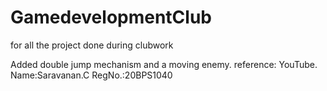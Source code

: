 # GamedevelopmentClub
for all the project done during clubwork

Added double jump mechanism and a moving enemy.
reference: YouTube.
Name:Saravanan.C
RegNo.:20BPS1040
